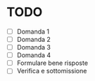 # TODO
- [ ] Domanda 1
- [ ] Domanda 2
- [ ] Domanda 3
- [ ] Domanda 4
- [ ] Formulare bene risposte
- [ ] Verifica e sottomissione
